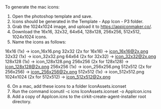 To generate the mac icons:

1. Open the photoshop template and save.
2. Icons should be generated in the Template - App Icon - P3 folder.
3. Grab the 1024x1024 image, and upload it to https://appiconmaker.co/.
4. Download the 16x16, 32x32, 64x64, 128x128, 256x256, 512x512, 1024x1024 icons.
5. Name the icons as follows:

16x16 (1x) -> icon_16x16.png
32x32 (2x for 16x16) -> icon_16x16@2x.png
32x32 (1x) -> icon_32x32.png
64x64 (2x for 32x32) -> icon_32x32@2x.png
128x128 (1x) -> icon_128x128.png
256x256 (2x for 128x128) -> icon_128x128@2x.png
256x256 (1x) -> icon_256x256.png
512x512 (2x for 256x256) -> icon_256x256@2x.png
512x512 (1x) -> icon_512x512.png
1024x1024 (2x for 512x512) -> icon_512x512@2x.png

6. On a mac, add these icons to a folder IconAssets.iconset
7. Run the command iconutil -c icns IconAssets.iconset -o AppIcon.icns
8. Add a copy of AppIcon.icns to the cirkit-create-agent-installer root directory.